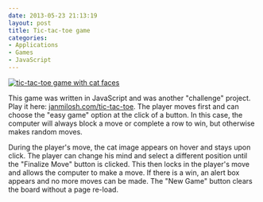 ```yaml
---
date: 2013-05-23 21:13:19
layout: post
title: Tic-tac-toe game
categories:
- Applications
- Games
- JavaScript
---
```


[![tic-tac-toe game with cat faces]({{site.baseurl}}/images/kitty-tac-toe.png)](http://janmilosh.com/tic-tac-toe)

This game was written in JavaScript and was another "challenge" project. Play it here: [janmilosh.com/tic-tac-toe](http://janmilosh.com/tic-tac-toe). The player moves first and can choose the "easy game" option at the click of a button. In this case, the computer will always block a move or complete a row to win, but otherwise makes random moves.

During the player's move, the cat image appears on hover and stays upon click. The player can change his mind and select a different position until the "Finalize Move" button is clicked. This then locks in the player's move and allows the computer to make a move. If there is a win, an alert box appears and no more moves can be made. The "New Game" button clears the board without a page re-load.
